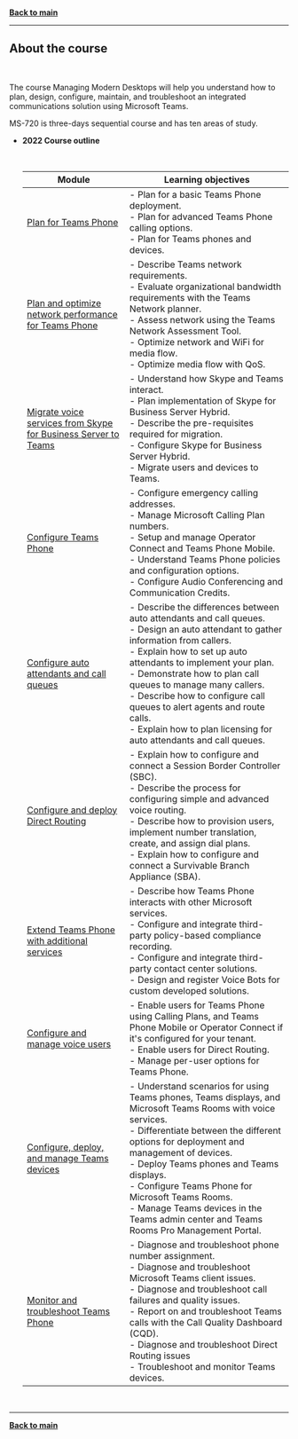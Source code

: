 <a id="top" />

<br/>


**[Back to main](./README.md)**

---

## About the course

<br/>

The course Managing Modern Desktops will help you understand how to plan, design, configure, maintain, and troubleshoot an integrated communications solution using Microsoft Teams.

MS-720 is three-days sequential course and has ten areas of study.

- **2022 Course outline**
    
    <br/>

    | Module | Learning objectives | 
    | --- | ---  |
    | [Plan for Teams Phone](https://learn.microsoft.com/en-us/training/modules/plan-teams-phone-system/) | - Plan for a basic Teams Phone deployment. <br/> - Plan for advanced Teams Phone calling options. <br/> - Plan for Teams phones and devices. | 
    | [Plan and optimize network performance for Teams Phone](https://learn.microsoft.com/en-us/training/modules/plan-optimize-network-performance-for-teams-phone-system/) | - Describe Teams network requirements. <br/> - Evaluate organizational bandwidth requirements with the Teams Network planner. <br/> - Assess network using the Teams Network Assessment Tool. <br/> - Optimize network and WiFi for media flow. <br/> - Optimize media flow with QoS. |
    | [Migrate voice services from Skype for Business Server to Teams](https://learn.microsoft.com/en-us/training/modules/migrate-voice-services-from-skype-for-business-server-to-teams/) | - Understand how Skype and Teams interact. <br/> - Plan implementation of Skype for Business Server Hybrid. <br/> - Describe the pre-requisites required for migration. <br/> - Configure Skype for Business Server Hybrid. <br/> - Migrate users and devices to Teams. |
    | [Configure Teams Phone](https://learn.microsoft.com/en-us/training/modules/configure-teams-phone-system/) | - Configure emergency calling addresses. <br/> - Manage Microsoft Calling Plan numbers. <br/> - Setup and manage Operator Connect and Teams Phone Mobile. <br/> - Understand Teams Phone policies and configuration options. <br/> - Configure Audio Conferencing and Communication Credits. |
    | [Configure auto attendants and call queues](https://learn.microsoft.com/en-us/training/modules/configure-auto-attendants-call-queues/) | - Describe the differences between auto attendants and call queues. <br/> - Design an auto attendant to gather information from callers. <br/> - Explain how to set up auto attendants to implement your plan. <br/> - Demonstrate how to plan call queues to manage many callers. <br/> - Describe how to configure call queues to alert agents and route calls. <br/> - Explain how to plan licensing for auto attendants and call queues. |
    | [Configure and deploy Direct Routing](https://learn.microsoft.com/en-us/training/modules/configure-deploy-direct-routing/) | - Explain how to configure and connect a Session Border Controller (SBC). <br/> - Describe the process for configuring simple and advanced voice routing. <br/> - Describe how to provision users, implement number translation, create, and assign dial plans. <br/> - Explain how to configure and connect a Survivable Branch Appliance (SBA). |
    | [Extend Teams Phone with additional services](https://learn.microsoft.com/en-us/training/modules/extend-teams-phone-system-additional-services/) | - Describe how Teams Phone interacts with other Microsoft services. <br/> - Configure and integrate third-party policy-based compliance recording. <br/> - Configure and integrate third-party contact center solutions. <br/> - Design and register Voice Bots for custom developed solutions. |
    | [Configure and manage voice users](https://learn.microsoft.com/en-us/training/modules/configure-manage-voice-users/) | - Enable users for Teams Phone using Calling Plans, and Teams Phone Mobile or Operator Connect if it's configured for your tenant. <br/> - Enable users for Direct Routing. <br/> - Manage per-user options for Teams Phone. |
    | [Configure, deploy, and manage Teams devices](https://learn.microsoft.com/en-us/training/modules/configure-deploy-manage-teams-devices/) | - Understand scenarios for using Teams phones, Teams displays, and Microsoft Teams Rooms with voice services. <br/> - Differentiate between the different options for deployment and management of devices. <br/> - Deploy Teams phones and Teams displays. <br/> - Configure Teams Phone for Microsoft Teams Rooms. <br/> - Manage Teams devices in the Teams admin center and Teams Rooms Pro Management Portal. |
    | [Monitor and troubleshoot Teams Phone](https://learn.microsoft.com/en-us/training/modules/monitor-troubleshoot-teams-phone-system/) | - Diagnose and troubleshoot phone number assignment. <br/> - Diagnose and troubleshoot Microsoft Teams client issues. <br/> - Diagnose and troubleshoot call failures and quality issues. <br/> - Report on and troubleshoot Teams calls with the Call Quality Dashboard (CQD). <br/> - Diagnose and troubleshoot Direct Routing issues <br/> - Troubleshoot and monitor Teams devices. |


<br/>

---

**[Back to main](./README.md)**
